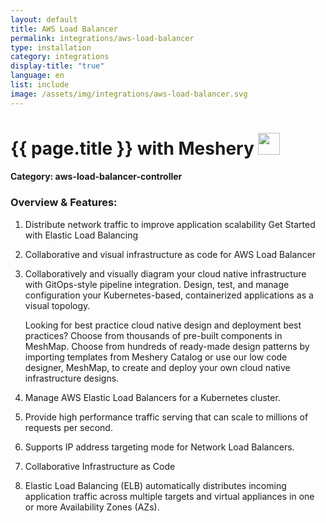 ```yaml
---
layout: default
title: AWS Load Balancer
permalink: integrations/aws-load-balancer
type: installation
category: integrations
display-title: "true"
language: en
list: include
image: /assets/img/integrations/aws-load-balancer.svg
---
```


<h1>{{ page.title }} with Meshery <img src="{{ page.image }}" style="width: 35px; height: 35px;" /></h1>


#### Category: aws-load-balancer-controller

### Overview & Features:
1. Distribute network traffic to improve application scalability
Get Started with Elastic Load Balancing


2. Collaborative and visual infrastructure as code for AWS Load Balancer

4. 
    Collaboratively and visually diagram your cloud native infrastructure with GitOps-style pipeline integration. Design, test, and manage configuration your Kubernetes-based, containerized applications as a visual topology.



    Looking for best practice cloud native design and deployment best practices? Choose from thousands of pre-built components in MeshMap. Choose from hundreds of ready-made design patterns by importing templates from Meshery Catalog or use our low code designer, MeshMap, to create and deploy your own cloud native infrastructure designs.



5. Manage AWS Elastic Load Balancers for a Kubernetes cluster.

6. Provide high performance traffic serving that can scale to millions of requests per second.

7. Supports IP address targeting mode for Network Load Balancers.

8. Collaborative Infrastructure as Code

9. Elastic Load Balancing (ELB) automatically distributes incoming application traffic across multiple targets and virtual appliances in one or more Availability Zones (AZs).

